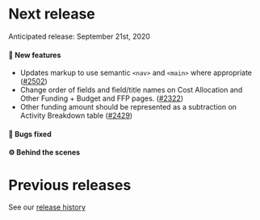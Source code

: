 # Next release

Anticipated release: September 21st, 2020

#### 🚀 New features
- Updates markup to use semantic `<nav>` and `<main>` where appropriate ([#2502])
- Change order of fields and field/title names on Cost Allocation and Other Funding + Budget and FFP pages. ([#2322])
- Other funding amount should be represented as a subtraction on Activity Breakdown table ([#2429])

#### 🐛 Bugs fixed


#### ⚙️ Behind the scenes


# Previous releases

See our [release history](https://github.com/CMSgov/eAPD/releases)

[#2502]: https://github.com/CMSgov/eAPD/issues/2502
[#2322]: https://github.com/CMSgov/eAPD/issues/2322
[#2429]: https://github.com/CMSgov/eAPD/issues/2429
